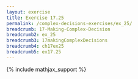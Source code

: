```yaml
---
layout: exercise
title: Exercise 17.25
permalink: /complex-decisions-exercises/ex_25/
breadcrumb: 17-Making-Complex-Decision
breadcrumb2: ex_25
breadcrumb3: 17makingComplexDecisions
breadcrumb4: ch17ex25
breadcrumb5: ex17.25
---
```


{% include mathjax_support %}

